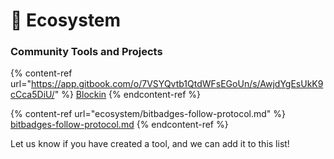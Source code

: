 # 🌴 Ecosystem

### Community Tools and Projects

{% content-ref url="https://app.gitbook.com/o/7VSYQvtb1QtdWFsEGoUn/s/AwjdYgEsUkK9cCca5DiU/" %}
[Blockin](https://app.gitbook.com/o/7VSYQvtb1QtdWFsEGoUn/s/AwjdYgEsUkK9cCca5DiU/)
{% endcontent-ref %}

{% content-ref url="ecosystem/bitbadges-follow-protocol.md" %}
[bitbadges-follow-protocol.md](ecosystem/bitbadges-follow-protocol.md)
{% endcontent-ref %}

Let us know if you have created a tool, and we can add it to this list!
